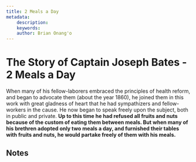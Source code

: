 ```yaml
---
title: 2 Meals a Day
metadata:
    description: 
    keywords: 
    author: Brian Onang'o
---
```


# The Story of Captain Joseph Bates - 2 Meals a Day

When many of his fellow-laborers embraced the principles of health reform, and began to advocate them (about the year 1860), he joined them in this work with great gladness of heart that he had sympathizers and fellow-workers in the cause. He now began to speak freely upon the subject, both in public and private. **Up to this time he had refused all fruits and nuts because of the custom of eating them between meals. But when many of his brethren adopted only two meals a day, and furnished their tables with fruits and nuts, he would partake freely of them with his meals.**

## Notes